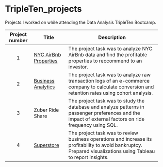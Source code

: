 # TripleTen_projects
Projects I worked on while attending the Data Analysis TripleTen Bootcamp.


| Project number | Title | Description |
| :-----------: | ----------- |----------- |
| 1 | [NYC AirBnb Properties](https://docs.google.com/spreadsheets/d/1XUPTkXbiwj98zoSgqyeqWfc3EqIKTYd2ta0ukCkfKsI/edit?usp=sharing) | The project task was to analyze NYC AirBnb data and find the profitable properties to reccommend to an investor. |
| 2 | [Business Analytics](https://docs.google.com/spreadsheets/d/1HXoib2K8y-sOKFmzwlDCjXbBZf7ZwB0yXRv6K96NJGk/edit?usp=sharing) | The project task was to analyze raw transaction logs of an e-commerce company to calculate conversion and retention rates using cohort analysis. |
| 3 | Zuber Ride Share | The project task was to study the database and analyze patterns in passenger preferences and the impact of external factors on ride frequency using SQL. |
| 4 | [Superstore](https://public.tableau.com/views/SupertoreReturns/SuperstoreReturns?:language=en-US&:sid=&:display_count=n&:origin=viz_share_link) | The project task was to review business operations and increase its profitability to avoid bankruptcy. Prepared visualizations using Tableau to report insights. |
